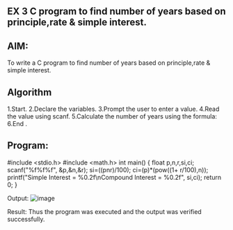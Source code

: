 ## EX 3 C program to find number of years based on principle,rate & simple interest.
## AIM:
To write a C program to find number of years based on principle,rate & simple interest.

## Algorithm
1.Start.
2.Declare the variables.
3.Prompt the user to enter a value.
4.Read the value using scanf.
5.Calculate the number of years using the formula:
6.End .
## Program:
#include <stdio.h> 
#include <math.h>
int main()
{ float p,n,r,si,ci; 
scanf("%f%f%f", &p,&n,&r);
si=((pnr)/100);
ci=(p)*(pow((1+ r/100),n));
printf("Simple Interest = %0.2f\nCompound Interest = %0.2f", si,ci);
return 0; }

Output:
![image](https://github.com/user-attachments/assets/1b5e4f1f-ff20-43da-9ae8-a387c956970c)


Result:
Thus the program was executed and the output was verified successfully.
